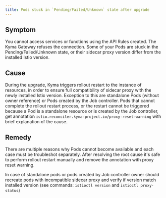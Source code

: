```yaml
---
title: Pods stuck in `Pending/Failed/Unknown` state after upgrade
---
```


## Symptom

You cannot access services or functions using the API Rules created. The Kyma Gateway refuses the connection.
Some of your Pods are stuck in the Pending/Failed/Unknown state, or their sidecar proxy version differ from the installed Istio version.

## Cause

During the upgrade, Kyma triggers rollout restart to the instance of resources, in order to ensure full compatibility of sidecar proxy with the newly installed Istio version. Exception to this are standalone Pods (without owner reference) or Pods created by the Job controller. Pods that cannot complete the rollout restart process, or the restart cannot be triggered because a Pod is a standalone resource or is created by the Job controller, get annotation `istio.reconciler.kyma-project.io/proxy-reset-warning` with brief explanation of the cause.

## Remedy

There are multiple reasons why Pods cannot become available and each case must be troubleshot separately. After resolving the root cause it's safe to perform rollout restart manually and remove the annotation with proxy reset warning.

In case of standalone pods or pods created by Job controller owner should recreate pods with incompatible sidecar proxy and verify if version match installed version (see commands: `istioctl version` and `istioctl proxy-status`)

